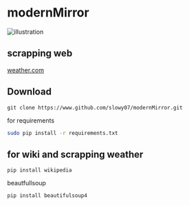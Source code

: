 # modernMirror

![illustration](https://image.freepik.com/free-vector/smart-home-iot-isometric-composition_1284-23920.jpg)


## scrapping web
[weather.com](https://weather.com)


## Download 
```!bash
git clone https://www.github.com/slowy07/modernMirror.git
```
for requirements
```bash
sudo pip install -r requirements.txt
```
## for wiki and scrapping weather
```
pip install wikipedia
```
beautfullsoup
```
pip install beautifulsoup4
```
